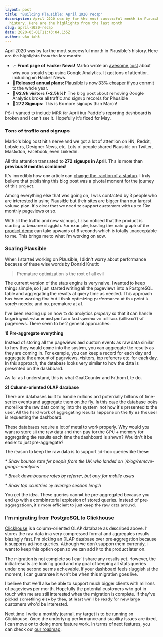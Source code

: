 ```yaml
---
layout: post
title: "Building Plausible: April 2020 recap"
description: April 2020 was by far the most successful month in Plausible's
  history. Here are the highlights from the last month
slug: april-2020-recap
date: 2020-05-01T11:43:04.155Z
author: uku-taht
---
```

April 2020 was by far the most successful month in Plausible's history. Here are the highlights from the last month:

* 📈 **Front page of Hacker News!** Marko wrote an [awesome post](https://plausible.io/blog/remove-google-analytics) about why you should stop using Google Analytics. It got tons of attention, including on Hacker News.
* 📅 **Released annual plans:** Plausible is now [33% cheaper](https://plausible.io/#pricing) if you commit to the whole year. 
* 👩 **62.8k visitors (+2.5k%):** The blog post about removing Google Analytics broke all traffic and signup records for Plausible
* 🙋 **272 Signups:** This is 6x more signups than March!

PS: I wanted to include MRR for April but Paddle's reporting dashboard is broken and I can't see it. Hopefully it's fixed for May.

### Tons of traffic and signups

Marko's blog post hit a nerve and we got a lot of attention on HN, Reddit, Lobste.rs, Designer News, etc. Lots of people shared Plausible on Twitter, Mastodon, Facebook, even Linkedin.

All this attention translated to **272 signups in April**. This is more than **previous 9 months combined**!

It's incredibly how one article can [change the traction of a startup](https://plausible.io/blog/blog-post-changed-my-startup). I truly believe that publishing this blog post was a pivotal moment for the journey of this project.

Among everything else that was going on, I was contacted by 3 people who are interested in using Plausible but their sites are bigger than our largest volume plan. It's clear that we need to support customers with up to 10m monthly pageviews or so.

With all the traffic and new signups, I also noticed that the product is starting to become sluggish. For example, loading the main graph of the [product demo](https://plausible.io/plausible.io?period=6mo) can take upwards of 6 seconds which is totally unacceptable to me. This brings me to what I'm working on now.

### Scaling Plausible

When I started working on Plausible, I didn't worry about performance because of these wise words by Donald Knuth:

> Premature optimization is the root of all evil

The current version of the stats engine is very naive. I wanted to keep things simple, so I just started writing all the pageviews into a PostgreSQL table and aggregating the results at query time as needed. This approach has been working fine but I think optimizing performance at this point is sorely needed and not premature at all.

I've been reading up on how to do analytics *properly* so that it can handle large ingest volume and perform fast queries on millions (billions?) of pageviews. There seem to be 2 general approaches:

**1) Pre-aggregate everything**

Instead of storing all the pageviews and custom events as raw data similar to how they would come into the system, you can aggregate the results as they are coming in. For example, you can keep a record for each day and aggregate the amount of pageviews, visitors, top referrers etc. for each day. In this approach, the database looks very similar to how the data is presented on the dashboard.

As far as I understand, this is what GoatCounter and Fathom Lite do.

**2) Column-oriented OLAP database**

There are databases built to handle millions and potentially billions of time-series events and aggregate them on the fly. In this case the database looks more like the raw data coming into the system, not how it's presented to the user. All the hard work of aggregating results happens on the fly as the user is requesting the dashboard.

These databases require a lot of metal to work properly. Why would you want to store all the raw data and then pay for the CPU + memory for aggregating the results each time the dashboard is shown? Wouldn't it be easier to just pre-aggregate?

The reason to keep the raw data is to support ad-hoc queries like these:

*\* Show bounce rate for people from the UK who landed on \`/blog/remove-google-analytics\`*

*\* Break down bounce rates by referrer, but only for mobile users*

*\* Show top countries by average session length*

You get the idea. These queries cannot be pre-aggregated because you end up with a combinatorial explosion of stored queries. Instead of pre-aggregationn, it's more efficient to just keep the raw data around.

### I'm migrating from PostgreSQL to Clickhouse

[Clickhouse](https://clickhouse.tech/) is a column-oriented OLAP database as described above. It stores the raw data in a very compressed format and aggregates results blazingly fast. I'm picking an OLAP database over pre-aggregation because it supports ad-hoc queries. Although we don't support them currently, I want to keep this option open so we can add it to the product later on.

The migration is not complete so I can't share any results yet. However, the initial results are looking good and my goal of keeping all stats queries under one second seems achievable. If your dashboard feels sluggish at the moment, I can guarantee it won't be when this migration goes live.

I believe that we'll also be able to support much bigger clients with millions of pageviews per month. Hopefully the potential customers who got in touch with me are still interested when the migration is complete. If they've picked something else by then, at least we'll be ready for new large customers who'd be interested.

Next time I write a monthly journal, my target is to be running on Clickhouse. Once the underlying performance and stability issues are fixed, I can move on to doing more feature work. In terms of next features, you can check out [our roadmap](https://plausible.nolt.io/roadmap).